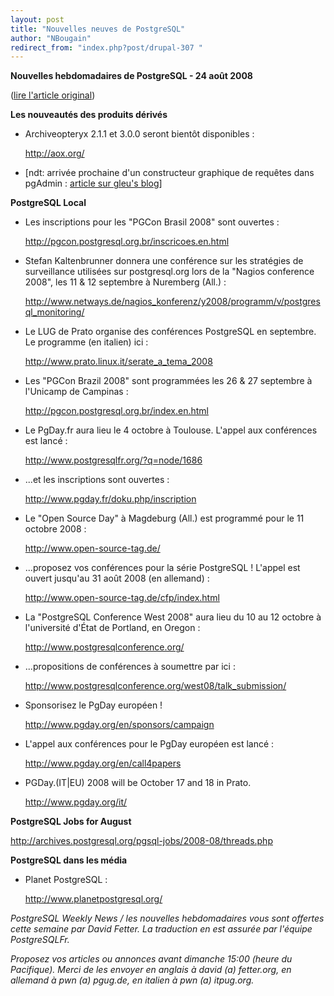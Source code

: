 ```yaml
---
layout: post
title: "Nouvelles neuves de PostgreSQL"
author: "NBougain"
redirect_from: "index.php?post/drupal-307 "
---
```



<p><strong>Nouvelles hebdomadaires de PostgreSQL - 24 août 2008</strong></p>

<p>(<a href="http://people.planetpostgresql.org/dfetter/index.php?/archives/188-PostgreSQL-Weekly-News-August-24-2008.html">lire l'article original</a>)</p>

<!--more-->


<strong>Les nouveautés des produits dérivés</strong>

<ul>

<li>Archiveopteryx 2.1.1 et 3.0.0 seront bientôt disponibles&nbsp;:

<a target="_blank" href="http://aox.org/">http://aox.org/</a></li>

<li>[ndt: arrivée prochaine d'un constructeur graphique de requêtes dans pgAdmin&nbsp;: <a href="http://blog.guillaume.lelarge.info/index.php/post/2008/08/19/GSoC-pgAdmin-%3A-Graphical-Query-Builder" target="_blank">article sur gleu's blog</a>]</li>

</ul>

<p><strong>PostgreSQL Local</strong></p>

<ul>

<li>Les inscriptions pour les "PGCon Brasil 2008" sont ouvertes&nbsp;:

<a target="_blank" href="http://pgcon.postgresql.org.br/inscricoes.en.html">http://pgcon.postgresql.org.br/inscricoes.en.html</a></li>

<li>Stefan Kaltenbrunner donnera une conférence sur les stratégies de surveillance utilisées sur postgresql.org lors de la "Nagios conference 2008", les 11 &amp; 12 septembre à Nuremberg (All.)&nbsp;:

<a target="_blank" href="http://www.netways.de/nagios_konferenz/y2008/programm/v/postgresql_monitoring/">http://www.netways.de/nagios_konferenz/y2008/programm/v/postgresql_monitoring/</a></li>

<li>Le LUG de Prato organise des conférences PostgreSQL en septembre. Le programme (en italien) ici&nbsp;:

<a target="_blank" href="http://www.prato.linux.it/serate_a_tema_2008">http://www.prato.linux.it/serate_a_tema_2008</a></li>

<li>Les "PGCon Brazil 2008" sont programmées les 26 &amp; 27 septembre à l'Unicamp de Campinas&nbsp;:

<a target="_blank" href="http://pgcon.postgresql.org.br/index.en.html">http://pgcon.postgresql.org.br/index.en.html</a></li>

<li>Le PgDay.fr aura lieu le 4 octobre à Toulouse. L'appel aux conférences est lancé&nbsp;:

<a target="_blank" href="http://www.postgresqlfr.org/?q=node/1686">http://www.postgresqlfr.org/?q=node/1686</a></li>

<li>...et les inscriptions sont ouvertes&nbsp;:

<a target="_blank" href="http://www.pgday.fr/doku.php/inscription">http://www.pgday.fr/doku.php/inscription</a></li>

<!--break-->

<li>Le "Open Source Day" à Magdeburg (All.) est programmé pour le 11 octobre 2008&nbsp;:

<a target="_blank" href="http://www.open-source-tag.de/">http://www.open-source-tag.de/</a></li>

<li>...proposez vos conférences pour la série PostgreSQL&nbsp;! L'appel est ouvert jusqu'au 31 août 2008 (en allemand)&nbsp;:

<a target="_blank" href="http://www.open-source-tag.de/cfp/index.html">http://www.open-source-tag.de/cfp/index.html</a></li>

<li>La "PostgreSQL Conference West 2008" aura lieu du 10 au 12 octobre à l'université d'État de Portland, en Oregon&nbsp;:

<a target="_blank" href="http://www.postgresqlconference.org/">http://www.postgresqlconference.org/</a></li>

<li>...propositions de conférences à soumettre par ici&nbsp;:

<a target="_blank" href="http://www.postgresqlconference.org/west08/talk_submission/">http://www.postgresqlconference.org/west08/talk_submission/</a></li>

<li>Sponsorisez le PgDay européen&nbsp;!

<a target="_blank" href="http://www.pgday.org/en/sponsors/campaign">http://www.pgday.org/en/sponsors/campaign</a></li>

<li>L'appel aux conférences pour le PgDay européen est lancé&nbsp;:

<a target="_blank" href="http://www.pgday.org/en/call4papers">http://www.pgday.org/en/call4papers</a></li>

<li>PGDay.(IT|EU) 2008 will be October 17 and 18 in Prato.

<a target="_blank" href="http://www.pgday.org/it/">http://www.pgday.org/it/</a></li>

</ul>

<p><strong>PostgreSQL Jobs for August</strong></p>

<p><a target="_blank" href="http://archives.postgresql.org/pgsql-jobs/2008-08/threads.php">http://archives.postgresql.org/pgsql-jobs/2008-08/threads.php</a></p>

<p><strong>PostgreSQL dans les média</strong></p>

<ul>

<li>Planet PostgreSQL&nbsp;:

<a target="_blank" href="http://www.planetpostgresql.org/">http://www.planetpostgresql.org/</a></li>

</ul>

<p><em>PostgreSQL Weekly News / les nouvelles hebdomadaires vous sont offertes cette semaine par David Fetter. La traduction en est assurée par l'équipe PostgreSQLFr.</em></p>

<p><em>Proposez vos articles ou annonces avant dimanche 15:00 (heure du Pacifique). Merci de les envoyer en anglais à david (a) fetter.org, en allemand à pwn (a) pgug.de, en italien à pwn (a) itpug.org.</em></p>
